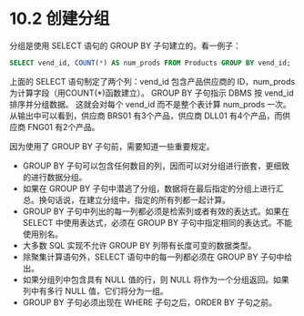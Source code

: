 # 10.2 创建分组
分组是使用 SELECT 语句的 GROUP BY 子句建立的。看一例子：
```sql
SELECT vend_id, COUNT(*) AS num_prods FROM Products GROUP BY vend_id;
```
上面的 SELECT 语句制定了两个列：vend_id 包含产品供应商的 ID，num_prods 为计算字段（用COUNT(*)函数建立）。
GROUP BY 子句指示 DBMS 按 vend_id 排序并分组数据。
这就会对每个 vend_id 而不是整个表计算 num_prods 一次。
从输出中可以看到，供应商 BRS01 有3个产品，供应商 DLL01 有4个产品，而供应商 FNG01 有2个产品。   
   
因为使用了 GROUP BY 子句前，需要知道一些重要规定。
- GROUP BY 子句可以包含任何数目的列，因而可以对分组进行嵌套，更细致的进行数据分组。
- 如果在 GROUP BY 子句中潜逃了分组，数据将在最后指定的分组上进行汇总。换句话说，在建立分组中，指定的所有列都一起计算。
- GROUP BY 子句中列出的每一列都必须是检索列或者有效的表达式。如果在 SELECT 中使用表达式，必须在 GROUP BY 子句中指定相同的表达式。不能使用别名。
- 大多数 SQL 实现不允许 GROUP BY 列带有长度可变的数据类型。
- 除聚集计算语句外，SELECT 语句中的每一列都必须在 GROUP BY 子句中给出。
- 如果分组列中包含具有 NULL 值的行，则 NULL 将作为一个分组返回。如果列中有多行 NULL 值，它们将分为一组。
- GROUP BY 子句必须出现在 WHERE 子句之后，ORDER BY 子句之前。